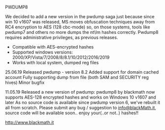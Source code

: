 PWDUMP8

We decided to add a new version in the pwdump saga just because since win 10 v1607 was released, MS moves obfuscation techniques away from RC4 encryption to AES (128 cbc-mode) so, on those systems, tools like pwdump7 and others no more dumps the nt\lm hashes correctly. Pwdump8 requires administrative privileges, as previous releases.

- Compatible with AES-encrypted hashes
- Supported windows versions: 2000/XP/Vista/7/2008/8/8.1/10/2012/2016/2019
- Works with local system, dumped reg files

25.06.19 Released pwdump - version 8.2
 Added support for domain cached account
 Fully supporting dump from file (both SAM and SECURITY reg hives)
 Minor bugfix

11.05.19 Released a new version of pwdump: pwdump8 by blackmath now supports AES-128 encrypted hashes and works on Windows 10 v1607 and later As no source code is available since pwdump version 6, we've rebuilt it all from scratch. Please submit any bug / suggestion to info@blackMath.it, source code will be available soon.. enjoy your(..or not..) hashes!!

http://www.blackmath.it
